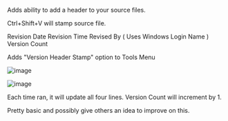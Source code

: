 Adds ability to add a header to your source files.

Ctrl+Shift+V will stamp source file.

Revision Date
Revision Time
Revised By  ( Uses Windows Login Name )
Version Count

Adds "Version Header Stamp" option to Tools Menu

![image](https://github.com/user-attachments/assets/1e7c787d-6f37-497c-829c-76500a85779c)

![image](https://github.com/user-attachments/assets/bc015e06-687b-474d-ba3d-33b5035181ac)

Each time ran, it will update all four lines.
Version Count will increment by 1.

Pretty basic and possibly give others an idea to improve on this.
